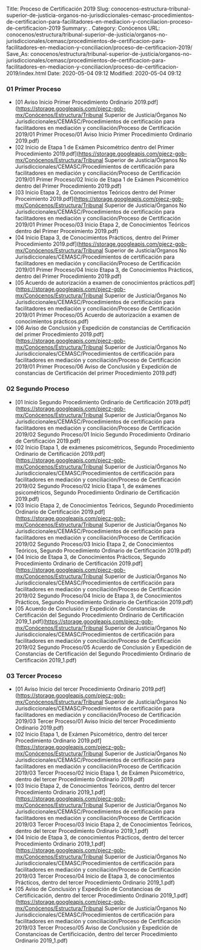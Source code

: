 Title: Proceso de Certificación 2019
Slug: conocenos-estructura-tribunal-superior-de-justicia-organos-no-jurisdiccionales-cemasc-procedimientos-de-certificacion-para-facilitadores-en-mediacion-y-conciliacion-proceso-de-certificacion-2019
Summary: .
Category: Conócenos
URL: conocenos/estructura/tribunal-superior-de-justicia/organos-no-jurisdiccionales/cemasc/procedimientos-de-certificacion-para-facilitadores-en-mediacion-y-conciliacion/proceso-de-certificacion-2019/
Save_As: conocenos/estructura/tribunal-superior-de-justicia/organos-no-jurisdiccionales/cemasc/procedimientos-de-certificacion-para-facilitadores-en-mediacion-y-conciliacion/proceso-de-certificacion-2019/index.html
Date: 2020-05-04 09:12
Modified: 2020-05-04 09:12


 



### 01 Primer Proceso


* [01 Aviso Inicio Primer Procedimiento Ordinario 2019.pdf](https://storage.googleapis.com/pjecz-gob-mx/Conócenos/Estructura/Tribunal Superior de Justicia/Órganos No Jurisdiccionales/CEMASC/Procedimientos de certificación para facilitadores en mediación y conciliación/Proceso de Certificación 2019/01 Primer Proceso/01 Aviso Inicio Primer Procedimiento Ordinario 2019.pdf)
* [02 Inicio de Etapa 1  de Exámen Psicométrico dentro del Primer Procedimiento 2019.pdf](https://storage.googleapis.com/pjecz-gob-mx/Conócenos/Estructura/Tribunal Superior de Justicia/Órganos No Jurisdiccionales/CEMASC/Procedimientos de certificación para facilitadores en mediación y conciliación/Proceso de Certificación 2019/01 Primer Proceso/02 Inicio de Etapa 1  de Exámen Psicométrico dentro del Primer Procedimiento 2019.pdf)
* [03 Inicio Etapa 2, de Conocimientos Teóricos dentro del Primer Proceimiento 2019.pdf](https://storage.googleapis.com/pjecz-gob-mx/Conócenos/Estructura/Tribunal Superior de Justicia/Órganos No Jurisdiccionales/CEMASC/Procedimientos de certificación para facilitadores en mediación y conciliación/Proceso de Certificación 2019/01 Primer Proceso/03 Inicio Etapa 2, de Conocimientos Teóricos dentro del Primer Proceimiento 2019.pdf)
* [04 Inicio Etapa 3, de Conocimientos Prácticos, dentro del Primer Procedimiento 2019.pdf](https://storage.googleapis.com/pjecz-gob-mx/Conócenos/Estructura/Tribunal Superior de Justicia/Órganos No Jurisdiccionales/CEMASC/Procedimientos de certificación para facilitadores en mediación y conciliación/Proceso de Certificación 2019/01 Primer Proceso/04 Inicio Etapa 3, de Conocimientos Prácticos, dentro del Primer Procedimiento 2019.pdf)
* [05 Acuerdo de autorización a examen de conocimientos prácticos.pdf](https://storage.googleapis.com/pjecz-gob-mx/Conócenos/Estructura/Tribunal Superior de Justicia/Órganos No Jurisdiccionales/CEMASC/Procedimientos de certificación para facilitadores en mediación y conciliación/Proceso de Certificación 2019/01 Primer Proceso/05 Acuerdo de autorización a examen de conocimientos prácticos.pdf)
* [06 Aviso de Conclusión y Expedición de constancias de Certificación del primer Procedimiento 2019.pdf](https://storage.googleapis.com/pjecz-gob-mx/Conócenos/Estructura/Tribunal Superior de Justicia/Órganos No Jurisdiccionales/CEMASC/Procedimientos de certificación para facilitadores en mediación y conciliación/Proceso de Certificación 2019/01 Primer Proceso/06 Aviso de Conclusión y Expedición de constancias de Certificación del primer Procedimiento 2019.pdf)


### 02 Segundo Proceso


* [01 Inicio Segundo Procedimiento Ordinario de Certificación 2019.pdf](https://storage.googleapis.com/pjecz-gob-mx/Conócenos/Estructura/Tribunal Superior de Justicia/Órganos No Jurisdiccionales/CEMASC/Procedimientos de certificación para facilitadores en mediación y conciliación/Proceso de Certificación 2019/02 Segundo Proceso/01 Inicio Segundo Procedimiento Ordinario de Certificación 2019.pdf)
* [02 Inicio Etapa 1, de exámenes psicométricos, Segundo Procedimiento Ordinario de Certificación 2019.pdf](https://storage.googleapis.com/pjecz-gob-mx/Conócenos/Estructura/Tribunal Superior de Justicia/Órganos No Jurisdiccionales/CEMASC/Procedimientos de certificación para facilitadores en mediación y conciliación/Proceso de Certificación 2019/02 Segundo Proceso/02 Inicio Etapa 1, de exámenes psicométricos, Segundo Procedimiento Ordinario de Certificación 2019.pdf)
* [03 Inicio Etapa 2, de Conocimientos Teóricos, Segundo Procedimiento Ordinario de Certificación 2019.pdf](https://storage.googleapis.com/pjecz-gob-mx/Conócenos/Estructura/Tribunal Superior de Justicia/Órganos No Jurisdiccionales/CEMASC/Procedimientos de certificación para facilitadores en mediación y conciliación/Proceso de Certificación 2019/02 Segundo Proceso/03 Inicio Etapa 2, de Conocimientos Teóricos, Segundo Procedimiento Ordinario de Certificación 2019.pdf)
* [04 Inicio de Etapa 3, de Conocimientos Prácticos, Segundo Procedimiento Ordinario de Certificación 2019.pdf](https://storage.googleapis.com/pjecz-gob-mx/Conócenos/Estructura/Tribunal Superior de Justicia/Órganos No Jurisdiccionales/CEMASC/Procedimientos de certificación para facilitadores en mediación y conciliación/Proceso de Certificación 2019/02 Segundo Proceso/04 Inicio de Etapa 3, de Conocimientos Prácticos, Segundo Procedimiento Ordinario de Certificación 2019.pdf)
* [05 Acuerdo de Conclusión y Expedición de Constancias de Certificación  del Segundo Procedimiento Ordinario de Certificación 2019_1.pdf](https://storage.googleapis.com/pjecz-gob-mx/Conócenos/Estructura/Tribunal Superior de Justicia/Órganos No Jurisdiccionales/CEMASC/Procedimientos de certificación para facilitadores en mediación y conciliación/Proceso de Certificación 2019/02 Segundo Proceso/05 Acuerdo de Conclusión y Expedición de Constancias de Certificación  del Segundo Procedimiento Ordinario de Certificación 2019_1.pdf)


### 03 Tercer Proceso


* [01 Aviso Inicio del tercer Procedimiento Ordinario 2019.pdf](https://storage.googleapis.com/pjecz-gob-mx/Conócenos/Estructura/Tribunal Superior de Justicia/Órganos No Jurisdiccionales/CEMASC/Procedimientos de certificación para facilitadores en mediación y conciliación/Proceso de Certificación 2019/03 Tercer Proceso/01 Aviso Inicio del tercer Procedimiento Ordinario 2019.pdf)
* [02 Inicio Etapa 1, de Exámen Psicométrico, dentro del tercer Procedimiento Ordinario 2019.pdf](https://storage.googleapis.com/pjecz-gob-mx/Conócenos/Estructura/Tribunal Superior de Justicia/Órganos No Jurisdiccionales/CEMASC/Procedimientos de certificación para facilitadores en mediación y conciliación/Proceso de Certificación 2019/03 Tercer Proceso/02 Inicio Etapa 1, de Exámen Psicométrico, dentro del tercer Procedimiento Ordinario 2019.pdf)
* [03 Inicio Etapa 2, de Conocimientos Teóricos, dentro del tercer Procedimiento Ordinario 2019_1.pdf](https://storage.googleapis.com/pjecz-gob-mx/Conócenos/Estructura/Tribunal Superior de Justicia/Órganos No Jurisdiccionales/CEMASC/Procedimientos de certificación para facilitadores en mediación y conciliación/Proceso de Certificación 2019/03 Tercer Proceso/03 Inicio Etapa 2, de Conocimientos Teóricos, dentro del tercer Procedimiento Ordinario 2019_1.pdf)
* [04 Inicio de Etapa 3, de conocimientos Prácticos, dentro del tercer Procedimiento Ordinario 2019_1.pdf](https://storage.googleapis.com/pjecz-gob-mx/Conócenos/Estructura/Tribunal Superior de Justicia/Órganos No Jurisdiccionales/CEMASC/Procedimientos de certificación para facilitadores en mediación y conciliación/Proceso de Certificación 2019/03 Tercer Proceso/04 Inicio de Etapa 3, de conocimientos Prácticos, dentro del tercer Procedimiento Ordinario 2019_1.pdf)
* [05 Aviso de Conclusión y Expedición de Constancioas de Certificicación, dentro del tercer Procedimiento Ordinario 2019_1.pdf](https://storage.googleapis.com/pjecz-gob-mx/Conócenos/Estructura/Tribunal Superior de Justicia/Órganos No Jurisdiccionales/CEMASC/Procedimientos de certificación para facilitadores en mediación y conciliación/Proceso de Certificación 2019/03 Tercer Proceso/05 Aviso de Conclusión y Expedición de Constancioas de Certificicación, dentro del tercer Procedimiento Ordinario 2019_1.pdf)


